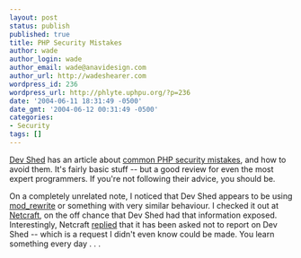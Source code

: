 ```yaml
---
layout: post
status: publish
published: true
title: PHP Security Mistakes
author: wade
author_login: wade
author_email: wade@anavidesign.com
author_url: http://wadeshearer.com
wordpress_id: 236
wordpress_url: http://phlyte.uphpu.org/?p=236
date: '2004-06-11 18:31:49 -0500'
date_gmt: '2004-06-12 00:31:49 -0500'
categories:
- Security
tags: []
---
```

<p><a href="http://www.devshed.com">Dev Shed</a> has an article about <a href="http://www.devshed.com/c/a/PHP/PHP-Security-Mistakes/">common PHP security mistakes</a>, and how to avoid them. It's fairly basic stuff -- but a good review for even the most expert programmers. If you're not following their advice, you should be.</p>
<p>On a completely unrelated note, I noticed that Dev Shed appears to be using <a href="http://httpd.apache.org/docs/mod/mod_rewrite.html">mod_rewrite</a> or something with very similar behaviour. I checked it out at <a href="http://news.netcraft.com/">Netcraft</a>, on the off chance that Dev Shed had that information exposed. Interestingly, Netcraft <a href="http://uptime.netcraft.com/up/graph?site=www.devshed.com">replied</a> that it has been asked not to report  on Dev Shed -- which is a request I didn't even know could be made. You learn something every day . . .</p>
